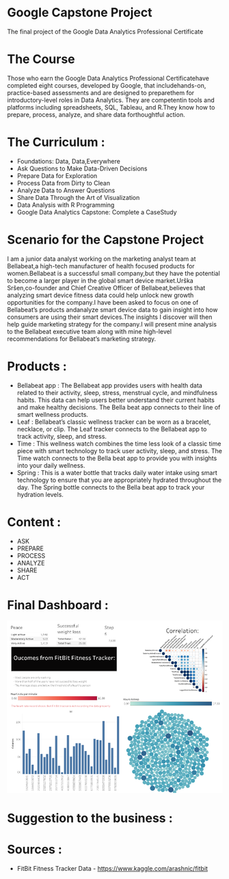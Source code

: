 # Google Capstone Project
The final project of the Google Data Analytics Professional Certificate

# The Course 
Those who earn the Google Data Analytics Professional Certificatehave completed eight courses, developed by Google, that includehands-on, practice-based assessments and are designed to preparethem for introductory-level roles in Data Analytics. They are competentin tools and platforms including spreadsheets, SQL, Tableau, and R.They know how to prepare, process, analyze, and share data forthoughtful action.

# The Curriculum : 
- Foundations: Data, Data,Everywhere
- Ask Questions to Make Data-Driven Decisions
- Prepare Data for Exploration
- Process Data from Dirty to Clean
- Analyze Data to Answer Questions
- Share Data Through the Art of Visualization
- Data Analysis with R Programming
- Google Data Analytics Capstone: Complete a CaseStudy

# Scenario for the Capstone Project
I am a junior data analyst working on the marketing analyst team at Bellabeat,a high-tech manufacturer of health focused products for women.Bellabeat is a successful small company,but they have the potential to become a larger player in the
global smart device market.Urška Sršen,co-founder and Chief Creative Officer of Bellabeat,believes that analyzing smart device fitness data could help unlock new growth opportunities for the company.I have been asked to focus on one of Bellabeat’s products andanalyze smart device data to gain insight into how consumers are using their smart devices.The insights I discover will then help guide marketing strategy for the company.I will present mine analysis to the Bellabeat executive team along with mine high-level recommendations for Bellabeat’s marketing strategy.

#   Products :
- Bellabeat app : The Bellabeat app provides users with health data related to their activity, sleep, stress, menstrual cycle, and mindfulness habits. This data can help users better understand their current habits and make healthy decisions. The Bella beat app connects to their line of smart wellness products.
- Leaf : Bellabeat’s classic wellness tracker can be worn as a bracelet, necklace, or clip. The Leaf tracker connects to the Bellabeat app to track activity, sleep, and stress.
- Time : This wellness watch combines the time less look of a classic time piece with smart technology to track user activity, sleep, and stress. The Time watch connects to the Bella beat app to provide you with insights into your daily wellness.
- Spring : This is a water bottle that tracks daily water intake using smart technology to ensure that you are appropriately hydrated throughout the day. The Spring bottle connects to the Bella beat app to track your hydration levels.

# Content : 
- ASK 
- PREPARE
- PROCESS
- ANALYZE
- SHARE
- ACT

# Final Dashboard : 
![dashboard: ](img/Dashboard.png)

# Suggestion to the business :

# Sources : 
- FitBit Fitness Tracker Data - https://www.kaggle.com/arashnic/fitbit
